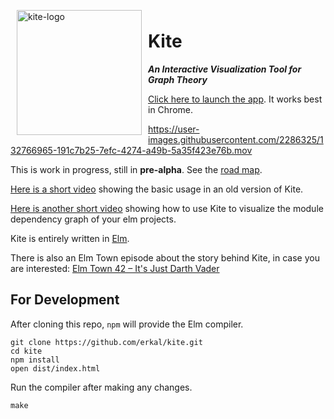 <img width="200" alt="kite-logo" src="https://cloud.githubusercontent.com/assets/2286325/24246365/471df478-0fc7-11e7-845e-0719dcc9adef.png" align="left" hspace="10" vspace="6">

# Kite

**_An Interactive Visualization Tool for Graph Theory_**

[Click here to launch the app](https://erkal.github.io/kite/).
It works best in Chrome.

https://user-images.githubusercontent.com/2286325/132766965-191c7b25-7efc-4274-a49b-5a35f423e76b.mov

This is work in progress, still in **pre-alpha**.
See the [road map](https://github.com/erkal/kite/projects/1).

[Here is a short video](https://youtu.be/LeTDfFwZv3s) showing the basic usage in an old version of Kite.

[Here is another short video](https://youtu.be/b4sfzHJeHsI) showing how to use Kite to visualize the module dependency graph of your elm projects.

Kite is entirely written in [Elm](http://elm-lang.org/).

There is also an Elm Town episode about the story behind Kite, in case you are interested: [Elm Town 42 – It's Just Darth Vader](https://elmtown.simplecast.fm/its-just-darth-vader)

## For Development

After cloning this repo, `npm` will provide the Elm compiler.

```shell
git clone https://github.com/erkal/kite.git
cd kite
npm install
open dist/index.html
```

Run the compiler after making any changes.

```
make
```
